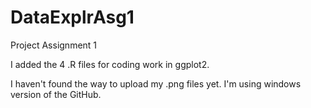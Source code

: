 # DataExplrAsg1
Project Assignment 1

I added the 4 .R files for coding work in ggplot2.  

I haven't found the way to upload my .png files yet.  I'm using windows version of the GitHub.  
